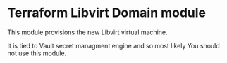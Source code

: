 # Terraform Libvirt Domain module

This module provisions the new Libvirt virtual machine.

It is tied to Vault secret managment engine and so most likely You should not
use this module.
